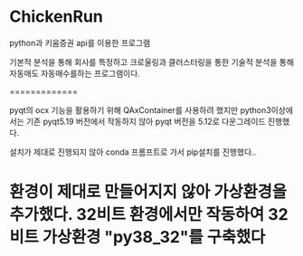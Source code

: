 # ChickenRun

python과 키움증권 api를 이용한 프로그램

기본적 분석을 통해 회사를 특정하고
크로울링과 클러스터링을 통한 기술적 분석을 통해
자동매도 자동매수를하는 프로그램이다.

=============

pyqt의 ocx 기능을 활용하기 위해 QAxContainer를 사용하려
했지만 python3이상에서는 기존 pyqt5.19 버전에서 작동하지 않아
pyqt 버전을 5.12로 다운그레이드 진행했다.

설치가 제대로 진행되지 않아
conda 프롬프트로 가서 pip설치를 진행했다..


환경이 제대로 만들어지지 않아 가상환경을 추가했다.
32비트 환경에서만 작동하여 32비트 가상환경
"py38_32"를 구축했다
=============




